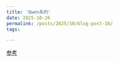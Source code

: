 ```yaml
---
title: 'Qwen系列'
date: 2025-10-26
permalink: /posts/2025/10/blog-post-16/
tags:

---
```


[参考](https://blog.csdn.net/weixin_59191169/article/details/148560050)
